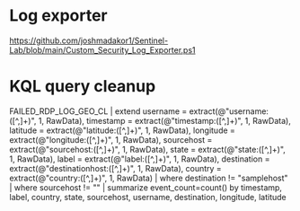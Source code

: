 # Log exporter
https://github.com/joshmadakor1/Sentinel-Lab/blob/main/Custom_Security_Log_Exporter.ps1

# KQL query cleanup

FAILED_RDP_LOG_GEO_CL
| extend
    username = extract(@"username:([^,]+)", 1, RawData),
    timestamp = extract(@"timestamp:([^,]+)", 1, RawData),
    latitude = extract(@"latitude:([^,]+)", 1, RawData),
    longitude = extract(@"longitude:([^,]+)", 1, RawData),
    sourcehost = extract(@"sourcehost:([^,]+)", 1, RawData),
    state = extract(@"state:([^,]+)", 1, RawData),
    label = extract(@"label:([^,]+)", 1, RawData),
    destination = extract(@"destinationhost:([^,]+)", 1, RawData),
    country = extract(@"country:([^,]+)", 1, RawData)
| where destination != "samplehost"
| where sourcehost != ""
| summarize event_count=count()
    by
    timestamp,
    label,
    country,
    state,
    sourcehost,
    username,
    destination,
    longitude,
    latitude
